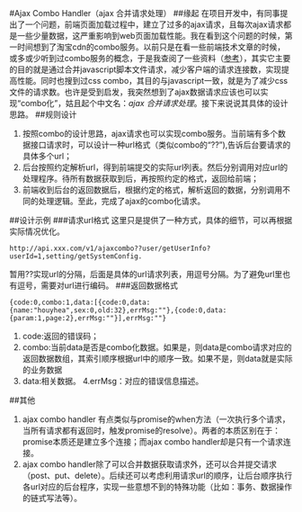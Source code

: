 #Ajax Combo Handler（ajax 合并请求处理）
##缘起
在项目开发中，有同事提出了一个问题，前端页面加载过程中，建立了过多的ajax请求，且每次ajax请求都是一些少量数据，这严重影响到web页面加载性能。我在看到这个问题的时候，第一时间想到了淘宝cdn的combo服务。以前只是在看一些前端技术文章的时候，或多或少听到过combo服务的概念，于是我查阅了一些资料（[参考](http://yuiblog.com/blog/2008/07/16/combohandler/)），其实它主要的目的就是通过合并javascript脚本文件请求，减少客户端的请求连接数，实现提高性能。同时也搜到过css combo，其目的与javascript一致，就是为了减少css文件的请求数。也许是受到启发，我突然想到了ajax数据请求应该也可以实现“combo化”，姑且起个中文名：*ajax 合并请求处理*。接下来说说其具体的设计思路。
##规则设计
1. 按照combo的设计思路，ajax请求也可以实现combo服务。当前端有多个数据接口请求时，可以设计一种url格式（类似combo的“??”),告诉后台要请求的具体多个url；
2. 后台按照约定解析url，得到前端提交的实际url列表。然后分别调用对应url的处理程序。待所有数据获取到后，再按照约定的格式，返回给前端；
3. 前端收到后台的返回数据后，根据约定的格式，解析返回的数据，分别调用不同的处理逻辑。至此，完成了ajax的combo化请求。

##设计示例
###请求url格式
这里只是提供了一种方式，具体的细节，可以再根据实际情况优化。
```
http://api.xxx.com/v1/ajaxcombo??user/getUserInfo?userId=1,setting/getSystemConfig.

```
暂用??实现url的分隔，后面是具体的url请求列表，用逗号分隔。为了避免url里也有逗号，需要对url进行编码。
###返回数据格式
```
{code:0,combo:1,data:[{code:0,data:{name:"houyhea",sex:0,old:32},errMsg:""},{code:0,data:{param:1,page:2},errMsg:""}],errMsg:""}
```
1. code:返回的错误码；
2. combo:当前data是否是combo化数据。如果是，则data是combo请求对应的返回数据数组，其索引顺序根据url中的顺序一致。如果不是，则data就是实际的业务数据
3. data:相关数据。
4.errMsg：对应的错误信息描述。

##其他
1. ajax combo handler 有点类似与promise的when方法（一次执行多个请求，当所有请求都有返回时，触发promise的resolve）。两者的本质区别在于：promise本质还是建立多个连接；而ajax combo handler却是只有一个请求连接。
2. ajax combo handler除了可以合并数据获取请求外，还可以合并提交请求（post、put、delete）。后续还可以考虑利用请求url的顺序，让后台顺序执行各url对应的后台程序，实现一些意想不到的特殊功能（比如：事务、数据操作的链式写法等）。